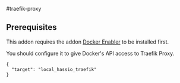 #traefik-proxy


## Prerequisites

This addon requires the addon [Docker Enabler](https://github.com/hassio-addons/addon-docker-enabler/blob/master/README.md) to be installed first.

You should configure it to give Docker's API access to Traefik Proxy.

````
{
  "target": "local_hassio_traefik"
}
````
